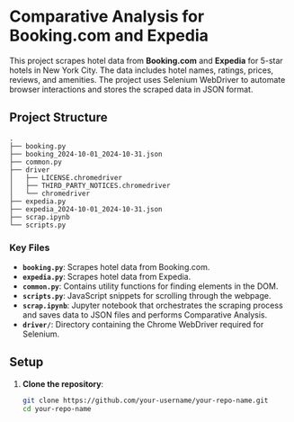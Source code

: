 # Comparative Analysis for Booking.com and Expedia

This project scrapes hotel data from **Booking.com** and **Expedia** for 5-star hotels in New York City. The data includes hotel names, ratings, prices, reviews, and amenities. The project uses Selenium WebDriver to automate browser interactions and stores the scraped data in JSON format.

## Project Structure
```
.
├── booking.py
├── booking_2024-10-01_2024-10-31.json
├── common.py
├── driver
│   ├── LICENSE.chromedriver
│   ├── THIRD_PARTY_NOTICES.chromedriver
│   └── chromedriver
├── expedia.py
├── expedia_2024-10-01_2024-10-31.json
├── scrap.ipynb
└── scripts.py
```

### Key Files

- **`booking.py`**: Scrapes hotel data from Booking.com.
- **`expedia.py`**: Scrapes hotel data from Expedia.
- **`common.py`**: Contains utility functions for finding elements in the DOM.
- **`scripts.py`**: JavaScript snippets for scrolling through the webpage.
- **`scrap.ipynb`**: Jupyter notebook that orchestrates the scraping process and saves data to JSON files and performs Comparative Analysis.
- **`driver/`**: Directory containing the Chrome WebDriver required for Selenium.

## Setup

1. **Clone the repository**:

   ```bash
   git clone https://github.com/your-username/your-repo-name.git
   cd your-repo-name
